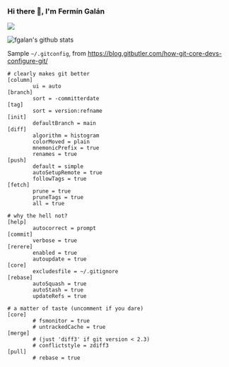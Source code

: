### Hi there 👋, I'm Fermín Galán

![](https://komarev.com/ghpvc/?username=fgalan)

![fgalan's github stats](https://github-readme-stats.vercel.app/api?username=fgalan)

Sample `~/.gitconfig`, from https://blog.gitbutler.com/how-git-core-devs-configure-git/

```
# clearly makes git better
[column]
        ui = auto
[branch]
        sort = -committerdate
[tag]
        sort = version:refname
[init]
        defaultBranch = main
[diff]
        algorithm = histogram
        colorMoved = plain
        mnemonicPrefix = true
        renames = true
[push]
        default = simple
        autoSetupRemote = true
        followTags = true
[fetch]
        prune = true
        pruneTags = true
        all = true

# why the hell not?
[help]
        autocorrect = prompt
[commit]
        verbose = true
[rerere]
        enabled = true
        autoupdate = true
[core]
        excludesfile = ~/.gitignore
[rebase]
        autoSquash = true
        autoStash = true
        updateRefs = true

# a matter of taste (uncomment if you dare)
[core]
        # fsmonitor = true
        # untrackedCache = true
[merge]
        # (just 'diff3' if git version < 2.3)
        # conflictstyle = zdiff3 
[pull]
        # rebase = true
```



<!--
**fgalan/fgalan** is a ✨ _special_ ✨ repository because its `README.md` (this file) appears on your GitHub profile.

Here are some ideas to get you started:

- 🔭 I’m currently working on ...
- 🌱 I’m currently learning ...
- 👯 I’m looking to collaborate on ...
- 🤔 I’m looking for help with ...
- 💬 Ask me about ...
- 📫 How to reach me: ...
- 😄 Pronouns: ...
- ⚡ Fun fact: ...
-->
